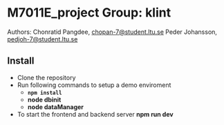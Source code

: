 # M7011E_project Group: klint
Authors: 
Chonratid Pangdee, chopan-7@student.ltu.se
Peder Johansson, pedjoh-7@student.ltu.se

## Install
- Clone the repository
- Run following commands to setup a demo enviroment
  - **`npm install`**
  - **node dbinit**
  - **node dataManager**
- To start the frontend and backend server
  **npm run dev**
